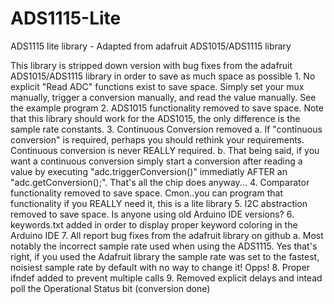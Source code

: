 # ADS1115-Lite

ADS1115 lite library - Adapted from adafruit ADS1015/ADS1115 library

This library is stripped down version with bug fixes from the adafruit ADS1015/ADS1115 library in order to save as much space as possible
		1. No explicit "Read ADC" functions exist to save space.  Simply set your mux manually, trigger a conversion manually, and read the value manually.  See the example program
		2. ADS1015 functionality removed to save space.  Note that this library should work for the ADS1015, the only difference is the sample rate constants.
		3. Continuous Conversion removed
			a. If "continuous conversion" is required, perhaps you should rethink your requirements.  Continuous conversion is never REALLY required.
			b. That being said, if you want a continuous conversion simply start a conversion after reading a value by executing "adc.triggerConversion()" immediatly AFTER an "adc.getConversion();".  That's all the chip does anyway...
		4. Comparator functionality removed to save space.  Cmon..you can program that functionality if you REALLY need it, this is a lite library
		5. I2C abstraction removed to save space.  Is anyone using old Arduino IDE versions?
		6. keywords.txt added in order to display proper keyword coloring in the Arduino IDE
		7. All report bug fixes from the adafruit library on github
			a. Most notably the incorrect sample rate used when using the ADS1115.  Yes that's right, if you used the Adafruit library the sample rate was set to the fastest, noisiest sample rate by default with no way to change it!  Opps!
		8. Proper ifndef added to prevent multiple calls
		9. Removed explicit delays and intead poll the Operational Status bit (conversion done)
		 
